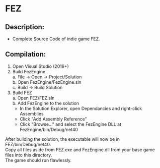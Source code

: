 FEZ
===

## Description:
* Complete Source Code of indie game FEZ.

## Compilation:
1. Open Visual Studio (2019+)
2. Build FezEngine  
  a. File -> Open -> Project/Solution  
  b. Open FezEngine/FezEngine.sln  
  c. Build -> Build Solution  
3. Build FEZ  
  a. Open FEZ/FEZ.sln  
  b. Add FezEngine to the solution
    - In the Solution Explorer, open Dependancies and right-click Assemblies  
    - Click "Add Assembly Reference"  
    - Click "Browse..." and select the FezEngine DLL at FezEngine/bin/Debug/net40   

After building the solution, the executable will now be in FEZ/bin/Debug/net40.  
Copy all files aside from FEZ.exe and FezEngine.dll from your base game files into this directory.  
The game should run flawlessly.
